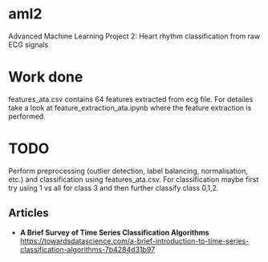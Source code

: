 # aml2
Advanced Machine Learning Project 2: Heart rhythm classification from raw ECG signals

# Work done

features_ata.csv contains 64 features extracted from ecg file. For detailes take a look at feature_extraction_ata.ipynb where the feature extraction is performed.  

# TODO

Perform preprocessing (outlier detection, label balancing, normalisation, etc.) and classification using features_ata.csv. For classification maybe first try using 1 vs all for class 3 and then further classify class 0,1,2.

## Articles
- **A Brief Survey of Time Series Classification Algorithms**
https://towardsdatascience.com/a-brief-introduction-to-time-series-classification-algorithms-7b4284d31b97
